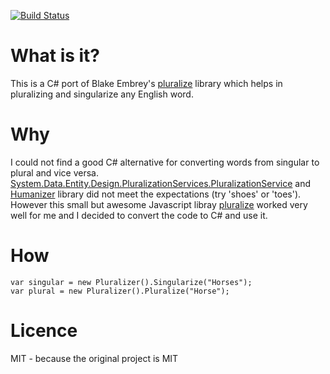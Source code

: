 [![Build Status](https://travis-ci.org/sarathkcm/Pluralize.NET.svg?branch=master)](https://travis-ci.org/sarathkcm/Pluralize.NET)
# What is it?
This is a C# port of Blake Embrey's [pluralize](https://github.com/blakeembrey/pluralize) library which helps in pluralizing and singularize any English word.
# Why
I could not find a good C# alternative for converting words from singular to plural and vice versa. [System.Data.Entity.Design.PluralizationServices.PluralizationService](https://msdn.microsoft.com/en-us/library/system.data.entity.design.pluralizationservices.pluralizationservice(v=vs.110).aspx) and [Humanizer](http://humanizr.net/) library did not meet the expectations (try 'shoes' or 'toes'). However this small but awesome Javascript libray [pluralize](https://github.com/blakeembrey/pluralize) worked very well for me and I decided to convert the code to C# and use it.
# How
```
var singular = new Pluralizer().Singularize("Horses");
var plural = new Pluralizer().Pluralize("Horse");
```

# Licence
MIT - because the original project is MIT